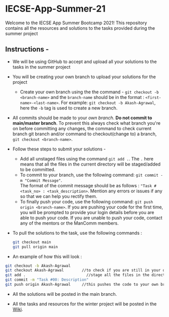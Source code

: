 # IECSE-App-Summer-21
Welcome to the IECSE App Summer Bootcamp 2021!
This repository contains all the resources and solutions to the tasks provided during the summer project

## Instructions - 
* We will be using GitHub to accept and upload all your solutions to the tasks in the summer project
* You will be creating your own branch to upload your solutions for the project
    * Create your own branch using the the command - `git checkout -b <branch-name>` and the `branch-name` should be in the format : `<first-name>-<last-name>`. For example: `git checkout -b Akash-Agrawal`, here the `-b` tag is used to create a new branch.
* All commits should be made to your _own branch_. **Do not commit to main/master branch**. To prevent this always check what branch you're on before committing any changes, the command to check current branch git branch and/or command to checkout(change to) a branch, `git checkout <branch-name>`.
* Follow these steps to submit your solutions - 
    * Add all unstaged files using the command `git add .`. The `.` here means that all the files in the current directory will be staged/added to be committed.
    * To commit to your branch, use the following command: `git commit -m "Commit Message"`.   
      The format of the commit message should be as follows : `"Task #<task_no> : <task_description>`. Mention any errors or issues if any so that we can help you rectify them.
    * To finally push your code, use the following command: `git push origin <branch-name>`. If you are pushing your code for the first time, you will be prompted to provide your login details before you are able to push your code. If you are unable to push your code, contact any of the mentors or the ManComm members.
* To pull the solutions to the task, use the following commands :   
    ```Bash
    git checkout main
    git pull origin main
    ```

* An example of how this will look :   
```Bash
git checkout -b Akash-Agrawal
git checkout Akash-Agrawal        //to check if you are still in your own branch
git add .                           //stage all the files in the directory for commit
git commit -m "Task #00: Description"
git push origin Akash-Agrawal     //this pushes the code to your own branch
```
* All the solutions will be posted in the main branch.

* All the tasks and resources for the winter project will be posted in the [Wiki](https://github.com/prakharb10/IECSE-App-Summer-21/wiki).

